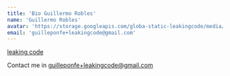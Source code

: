 ```yaml
---
title: 'Bio Guillermo Robles'
name: 'Guillermo Robles'
avatar: 'https://storage.googleapis.com/globa-static-leakingcode/media/author-Guiller.jpeg'
email: 'guilleponfe+leakingcode@gmail.com'
---
```


[leaking code](https://leakingcode.com)

Contact me in <guilleponfe+leakingcode@gmail.com>